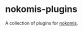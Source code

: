 nokomis-plugins
=======

A collection of plugins for [nokomis](https://github.com/tstmedia/nokomis).
